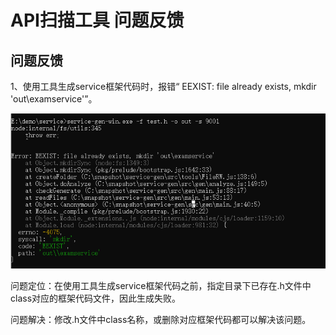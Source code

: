 # API扫描工具 问题反馈

## 问题反馈

1、使用工具生成service框架代码时，报错“ EEXIST: file already exists, mkdir 'out\examservice'”。

![](./figures/file_already_exists.png)

问题定位：在使用工具生成service框架代码之前，指定目录下已存在.h文件中class对应的框架代码文件，因此生成失败。

问题解决：修改.h文件中class名称，或删除对应框架代码都可以解决该问题。

